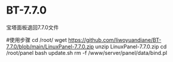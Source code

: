 # BT-7.7.0
宝塔面板退回7.7.0文件

#使用步骤
cd /root/
wget https://github.com/liwoyuandiane/BT-7.7.0/blob/main/LinuxPanel-7.7.0.zip
unzip LinuxPanel-7.7.0.zip
cd /root/panel
bash update.sh
 rm -f /www/server/panel/data/bind.pl
